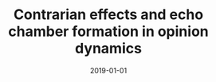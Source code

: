 ---
title: "Contrarian effects and echo chamber formation in opinion dynamics"
collection: publications
permalink: /publication/2019-de2019contrarian
authors: "Henrique Ferraz de Arruda, Alexandre Benatti, Filipi Nascimento Silva, Cesar Henrique Comin, Luciano da Fontoura Costa"
date: 2019-01-01
venue: 'arXiv preprint arXiv:1910.06487'
bibtex: "de2019contrarian.bib"
paperurl: 'https://arxiv.org/abs/1910.06487'
---